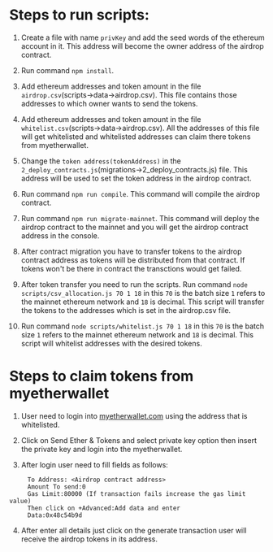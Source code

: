 # Steps to run scripts:

1. Create a file with name `privKey` and add the seed words of the ethereum account in it. This address will become the owner address of the airdrop contract.

2. Run command `npm install`.

3. Add ethereum addresses and token amount in the file `airdrop.csv`(scripts->data->airdrop.csv). This file contains those addresses to which owner wants to send the tokens.

4. Add ethereum addresses and token amount in the file `whitelist.csv`(scripts->data->airdrop.csv). All the addresses of this file will get whitelisted and whitelisted addresses can claim there tokens from myetherwallet.

5. Change the `token address(tokenAddress)` in the `2_deploy_contracts.js`(migrations->2_deploy_contracts.js) file. This address will be used to set the token address in the airdrop contract.

6. Run command `npm run compile`. This command will compile the airdrop contract.

7. Run command `npm run migrate-mainnet`. This command will deploy the airdrop contract to the mainnet and you will get the airdrop contract address in the console.

8. After contract migration you have to transfer tokens to the airdrop contract address as tokens will be distributed from that contract. If tokens won't be there in contract the transctions would get failed.

9. After token transfer you need to run the scripts. Run command `node scripts/csv_allocation.js 70 1 18` in this `70` is the batch size `1` refers to the mainnet ethereum network and `18` is decimal. This script will transfer the tokens to the addresses which is set in the airdrop.csv file.

10. Run command `node scripts/whitelist.js 70 1 18` in this `70` is the batch size `1` refers to the mainnet ethereum network and `18` is decimal. This script will whitelist addresses with the desired tokens.

# Steps to claim tokens from myetherwallet

1. User need to login into [myetherwallet.com](https://www.myetherwallet.com/) using the address that is whitelisted.

2. Click on Send Ether & Tokens and select private key option then insert the private key and login into the myetherwallet.

3. After login user need to fill fields as follows:
> 
	     To Address: <Airdrop contract address>
	     Amount To send:0
	     Gas Limit:80000 (If transaction fails increase the gas limit value)
 	     Then click on +Advanced:Add data and enter 
         Data:0x48c54b9d
	
4. After enter all details just click on the generate transaction user will receive the airdrop tokens in its address.





